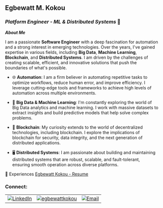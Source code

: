 ## **Egbewatt M. Kokou**

### ***Platform Engineer - ML & Distributed Systems*** 🚀

***___About Me___***

I am a passionate **Software Engineer** with a deep fascination for automation and a strong interest in emerging technologies. Over the years, I've gained expertise in various fields, including **Big Data**, **Machine Learning**, **Blockchain**, and **Distributed Systems**. I am driven by the challenges of creating scalable, efficient, and innovative solutions that push the boundaries of what's possible.

- 🌐 **Automation**: I am a firm believer in automating repetitive tasks to optimize workflows, reduce human error, and improve efficiency. I leverage cutting-edge tools and frameworks to achieve high levels of automation across multiple environments.
  
- 🧠 **Big Data & Machine Learning**: I'm constantly exploring the world of Big Data analytics and machine learning. I work with massive datasets to extract insights and build predictive models that help solve complex problems.

- 🔗 **Blockchain**: My curiosity extends to the world of decentralized technologies, including blockchain. I explore the implications of blockchain for security, data integrity, and the next generation of distributed applications.

- 🖥 **Distributed Systems**: I am passionate about building and maintaining distributed systems that are robust, scalable, and fault-tolerant, ensuring smooth operation across diverse platforms.

📄 Experiences [Egbewatt Kokou - Resume](https://infinintyworld.notion.site/Egbewatt-Kokou-Resume-089feb9f4ab7434589ced391a794e028?pvs=4)

### **Connect:**

<table><tbody><tr><td><a href="https://linkedin.com/in/kinfinity3"><img src="https://img.shields.io/badge/-kinfinity3-blue?style=flat-square&amp;logo=linkedin&amp;logoColor=white&amp;link=https://linkedin.com/in/kinfinity3" alt="LinkedIn"></a></td><td><a href="https://twitter.com/egbewattkokou"><img src="https://img.shields.io/twitter/follow/egbewattkokou?logo=twitter&amp;style=for-the-badge" alt="egbewattkokou"></a></td><td><a href="mailto:kokou.egbewatt@gmail.com"><img src="https://img.shields.io/badge/Email-kokou.egbewatt%40gmail.com-red?style=flat-square" alt="Email"></a></td></tr></tbody></table>
